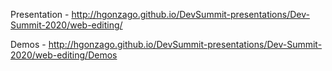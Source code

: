 Presentation - http://hgonzago.github.io/DevSummit-presentations/Dev-Summit-2020/web-editing/

Demos - http://hgonzago.github.io/DevSummit-presentations/Dev-Summit-2020/web-editing/Demos
